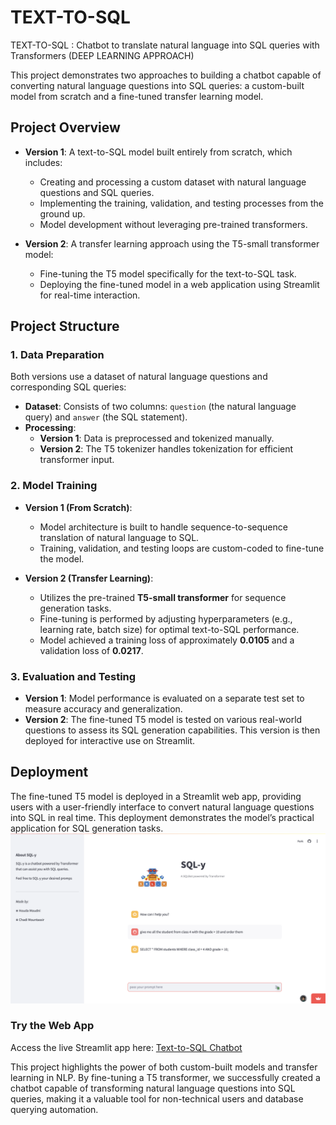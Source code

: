 # TEXT-TO-SQL
TEXT-TO-SQL : Chatbot to translate natural language into SQL queries with Transformers (DEEP LEARNING APPROACH)

This project demonstrates two approaches to building a chatbot capable of converting natural language questions into SQL queries: a custom-built model from scratch and a fine-tuned transfer learning model. 

## Project Overview

- **Version 1**: A text-to-SQL model built entirely from scratch, which includes:
  - Creating and processing a custom dataset with natural language questions and SQL queries.
  - Implementing the training, validation, and testing processes from the ground up.
  - Model development without leveraging pre-trained transformers.

- **Version 2**: A transfer learning approach using the T5-small transformer model:
  - Fine-tuning the T5 model specifically for the text-to-SQL task.
  - Deploying the fine-tuned model in a web application using Streamlit for real-time interaction.

## Project Structure

### 1. Data Preparation

Both versions use a dataset of natural language questions and corresponding SQL queries:

- **Dataset**: Consists of two columns: `question` (the natural language query) and `answer` (the SQL statement).
- **Processing**:
  - **Version 1**: Data is preprocessed and tokenized manually.
  - **Version 2**: The T5 tokenizer handles tokenization for efficient transformer input.

### 2. Model Training

- **Version 1 (From Scratch)**:
  - Model architecture is built to handle sequence-to-sequence translation of natural language to SQL.
  - Training, validation, and testing loops are custom-coded to fine-tune the model.
  
- **Version 2 (Transfer Learning)**:
  - Utilizes the pre-trained **T5-small transformer** for sequence generation tasks.
  - Fine-tuning is performed by adjusting hyperparameters (e.g., learning rate, batch size) for optimal text-to-SQL performance.
  - Model achieved a training loss of approximately **0.0105** and a validation loss of **0.0217**.

### 3. Evaluation and Testing

- **Version 1**: Model performance is evaluated on a separate test set to measure accuracy and generalization.
- **Version 2**: The fine-tuned T5 model is tested on various real-world questions to assess its SQL generation capabilities. This version is then deployed for interactive use on Streamlit.

## Deployment

The fine-tuned T5 model is deployed in a Streamlit web app, providing users with a user-friendly interface to convert natural language questions into SQL in real time. This deployment demonstrates the model’s practical application for SQL generation tasks.
![image](https://github.com/houda-moudni/TEXT-TO-SQL/blob/main/static/SQL_Y_interface.png)

### Try the Web App
Access the live Streamlit app here: [Text-to-SQL Chatbot](https://text-to-sql-bot.streamlit.app/)


This project highlights the power of both custom-built models and transfer learning in NLP. By fine-tuning a T5 transformer, we successfully created a chatbot capable of transforming natural language questions into SQL queries, making it a valuable tool for non-technical users and database querying automation.


